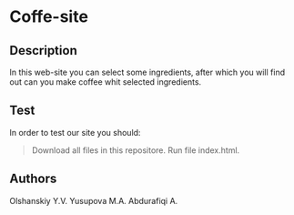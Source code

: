 # Coffe-site

## Description
In this web-site you can select some ingredients, after which you will find out can you make coffee whit selected ingredients.

## Test
In order to test our site you should:
> Download all files in this repositore.
> Run file index.html.

## Authors
Olshanskiy Y.V.
Yusupova M.A.
Abdurafiqi A.
